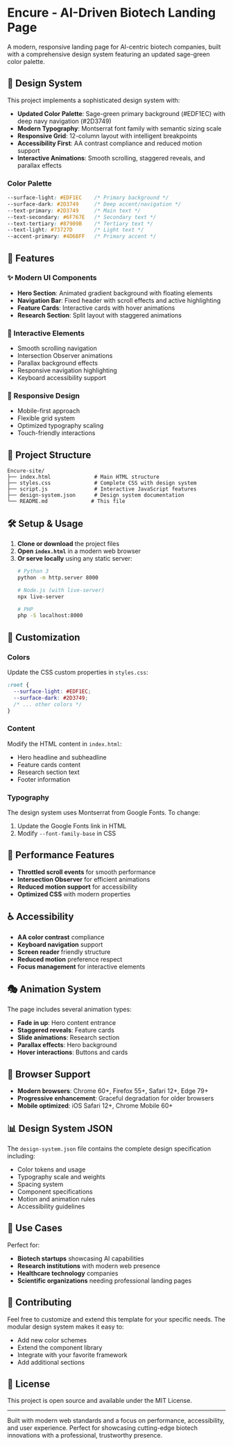 # Encure - AI-Driven Biotech Landing Page

A modern, responsive landing page for AI-centric biotech companies, built with a comprehensive design system featuring an updated sage-green color palette.

## 🎨 Design System

This project implements a sophisticated design system with:

- **Updated Color Palette**: Sage-green primary background (#EDF1EC) with deep navy navigation (#2D3749)
- **Modern Typography**: Montserrat font family with semantic sizing scale
- **Responsive Grid**: 12-column layout with intelligent breakpoints
- **Accessibility First**: AA contrast compliance and reduced motion support
- **Interactive Animations**: Smooth scrolling, staggered reveals, and parallax effects

### Color Palette

```css
--surface-light: #EDF1EC    /* Primary background */
--surface-dark: #2D3749     /* Deep accent/navigation */
--text-primary: #2D3749     /* Main text */
--text-secondary: #6F767E   /* Secondary text */
--text-tertiary: #87909B    /* Tertiary text */
--text-light: #73727D       /* Light text */
--accent-primary: #4D6BFF   /* Primary accent */
```

## 🚀 Features

### ✨ Modern UI Components
- **Hero Section**: Animated gradient background with floating elements
- **Navigation Bar**: Fixed header with scroll effects and active highlighting
- **Feature Cards**: Interactive cards with hover animations
- **Research Section**: Split layout with staggered animations

### 🎯 Interactive Elements
- Smooth scrolling navigation
- Intersection Observer animations
- Parallax background effects
- Responsive navigation highlighting
- Keyboard accessibility support

### 📱 Responsive Design
- Mobile-first approach
- Flexible grid system
- Optimized typography scaling
- Touch-friendly interactions

## 📁 Project Structure

```
Encure-site/
├── index.html              # Main HTML structure
├── styles.css              # Complete CSS with design system
├── script.js               # Interactive JavaScript features
├── design-system.json      # Design system documentation
└── README.md              # This file
```

## 🛠️ Setup & Usage

1. **Clone or download** the project files
2. **Open `index.html`** in a modern web browser
3. **Or serve locally** using any static server:
   ```bash
   # Python 3
   python -m http.server 8000
   
   # Node.js (with live-server)
   npx live-server
   
   # PHP
   php -S localhost:8000
   ```

## 🎨 Customization

### Colors
Update the CSS custom properties in `styles.css`:
```css
:root {
  --surface-light: #EDF1EC;
  --surface-dark: #2D3749;
  /* ... other colors */
}
```

### Content
Modify the HTML content in `index.html`:
- Hero headline and subheadline
- Feature cards content
- Research section text
- Footer information

### Typography
The design system uses Montserrat from Google Fonts. To change:
1. Update the Google Fonts link in HTML
2. Modify `--font-family-base` in CSS

## 🚀 Performance Features

- **Throttled scroll events** for smooth performance
- **Intersection Observer** for efficient animations
- **Reduced motion support** for accessibility
- **Optimized CSS** with modern properties

## ♿ Accessibility

- **AA color contrast** compliance
- **Keyboard navigation** support
- **Screen reader** friendly structure
- **Reduced motion** preference respect
- **Focus management** for interactive elements

## 🎭 Animation System

The page includes several animation types:
- **Fade in up**: Hero content entrance
- **Staggered reveals**: Feature cards
- **Slide animations**: Research section
- **Parallax effects**: Hero background
- **Hover interactions**: Buttons and cards

## 🔧 Browser Support

- **Modern browsers**: Chrome 60+, Firefox 55+, Safari 12+, Edge 79+
- **Progressive enhancement**: Graceful degradation for older browsers
- **Mobile optimized**: iOS Safari 12+, Chrome Mobile 60+

## 📊 Design System JSON

The `design-system.json` file contains the complete design specification including:
- Color tokens and usage
- Typography scale and weights
- Spacing system
- Component specifications
- Motion and animation rules
- Accessibility guidelines

## 🎯 Use Cases

Perfect for:
- **Biotech startups** showcasing AI capabilities
- **Research institutions** with modern web presence
- **Healthcare technology** companies
- **Scientific organizations** needing professional landing pages

## 🤝 Contributing

Feel free to customize and extend this template for your specific needs. The modular design system makes it easy to:
- Add new color schemes
- Extend the component library
- Integrate with your favorite framework
- Add additional sections

## 📝 License

This project is open source and available under the MIT License.

---

Built with modern web standards and a focus on performance, accessibility, and user experience. Perfect for showcasing cutting-edge biotech innovations with a professional, trustworthy presence. 